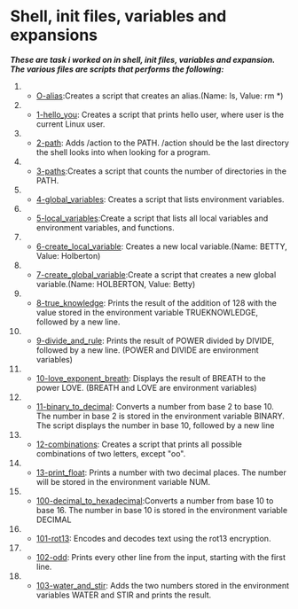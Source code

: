 # Shell, init files, variables and expansions
**_These are task i worked on in shell, init files, variables and expansion. The various files are scripts that performs the following:_**
1.  * [O-alias](./0-alias):Creates a script that creates an alias.(Name: ls, Value: rm *)
2.  * [1-hello_you](./1-hello_you): Creates a script that prints hello user, where user is the current Linux user.
3.  * [2-path](./2-path): Adds /action to the PATH. /action should be the last directory the shell looks into when looking for a program.
4.  * [3-paths](./3-paths):Creates a script that counts the number of directories in the PATH.
5.  * [4-global_variables](./4-global_variables): Creates a script that lists environment variables.
6.  * [5-local_variables](./5-local_variables):Create a script that lists all local variables and environment variables, and functions.
7.  * [6-create_local_variable](./6-create_local_variable): Creates a new local variable.(Name: BETTY, Value: Holberton)
8.  * [7-create_global_variable](./7-create_global_variable):Create a script that creates a new global variable.(Name: HOLBERTON, Value: Betty)
9.  * [8-true_knowledge](\./8-true_knowledge): Prints the result of the addition of 128 with the value stored in the environment variable TRUEKNOWLEDGE, followed by a new line.
10. * [9-divide_and_rule](./9-divide_and_rule): Prints the result of POWER divided by DIVIDE, followed by a new line. (POWER and DIVIDE are environment variables)
11. * [10-love_exponent_breath](./10-love_exponent_breath): Displays the result of BREATH to the power LOVE. (BREATH and LOVE are environment variables)
12. * [11-binary_to_decimal](./11-binary_to_decimal): Converts a number from base 2 to base 10. The number in base 2 is stored in the environment variable BINARY. The script displays the number in base 10, followed by a new line
13. * [12-combinations](./12-combinations): Creates a script that prints all possible combinations of two letters, except "oo".
14.  * [13-print_float](./13-print_float): Prints a number with two decimal places. The number will be stored in the environment variable NUM.
15.  * [100-decimal_to_hexadecimal](./100-decimal_to_hexadecimal):Converts a number from base 10 to base 16. The number in base 10 is stored in the environment variable DECIMAL
16. * [101-rot13](./101-rot13): Encodes and decodes text using the rot13 encryption.
17. * [102-odd](./102-odd): Prints every other line from the input, starting with the first line.
18. * [103-water_and_stir](./103-water_and_stir): Adds the two numbers stored in the environment variables WATER and STIR and prints the result.
